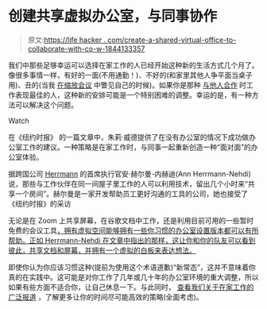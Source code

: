 # 创建共享虚拟办公室，与同事协作

> 原文:[https://life hacker . com/create-a-shared-virtual-office-to-collaborate-with-co-w-1844133357](https://lifehacker.com/create-a-shared-virtual-office-to-collaborate-with-co-w-1844133357)

我们中那些足够幸运可以选择在家工作的人已经开始这种新的生活方式几个月了。像很多事情一样，有好的一面(不用通勤！)、不好的(和家里其他人争平面当桌子用)、丑的(当我 [在缩放会议](https://lifehacker.com/make-sure-you-dont-look-like-a-big-weirdo-before-jumpin-1842469549) 中瞥见自己的时候)。如果你是那种 [与他人合作](https://lifehacker.com/improve-your-work-from-home-morale-with-group-slack-bre-1842880766) 时工作表现最佳的人，这种新的安排可能是一个特别困难的调整。幸运的是，有一种方法可以解决这个问题。

Watch

在《纽约时报》 的一篇文章中，朱莉·威德提供了在没有办公室的情况下成功做办公室工作的建议。一种策略是在家工作时，与同事一起重新创造一种“面对面”的办公室体验。

据跨国公司 [Herrmann](https://www.thinkherrmann.com/) 的首席执行官安·赫尔曼-内赫迪(Ann Herrmann-Nehdi)说，那些与工作伙伴在同一间屋子里工作的人可以利用技术，留出几个小时来“共享一个房间”。赫尔曼是一家开发帮助员工更好沟通的工具的公司，她也接受了《纽约时报》的采访

无论是在 Zoom 上共享屏幕，在谷歌文档中工作，还是利用目前可用的一些暂时免费的会议工具[，拥有虚拟空间能够拥有一些你习惯的办公室设置版本都可以有所帮助。正如 Herrmann-Nehdi 在文章中指出的那样，这让你和你的队友可以看到彼此，共享文档和屏幕，并拥有一个虚拟的白板来表达想法。](https://lifehacker.com/how-to-get-free-conferencing-tools-from-google-and-micr-1842098433)

即使你认为你应该习惯这种(提前为使用这个术语道歉)“新常态”，这并不意味着你真的在实践中。这可能是对你工作了几年或几十年的办公室环境的重大调整，所以如果有些方面不适合你，让自己休息一下。与此同时， [查看我们关于在家工作的广泛报道](https://lifehacker.com/tag/work-from-home) ，了解更多让你的时间尽可能高效的策略(全面考虑)。